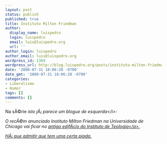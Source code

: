 ```yaml
---
layout: post
status: publish
published: true
title: Instituto Milton Friedman
author:
  display_name: luispedro
  login: luispedro
  email: luis@luispedro.org
  url: ''
author_login: luispedro
author_email: luis@luispedro.org
wordpress_id: 1369
wordpress_url: http://blog.luispedro.org/posts/instituto-milton-friedman
date: '2008-07-31 18:06:28 -0700'
date_gmt: '2008-07-31 18:06:28 -0700'
categories:
- Liberalismo
- Humor
tags: []
comments: []
---
```

<p>Na s&Atilde;&copy;rie <i>isto j&Atilde;&iexcl; parece um blogue de esquerda<&#47;i>:</p>
<p>O rec&Atilde;&copy;m anunciado Instituto Milton Friedman na Universidade de Chicago vai ficar no <a href="http:&#47;&#47;news.uchicago.edu&#47;news.php?asset_id=1372&">antigo edif&Atilde;&shy;cio do Instituto de Teologia<&#47;a>.</p>
<p>H&Atilde;&iexcl; que admitir que tem uma certa piada.</p>
